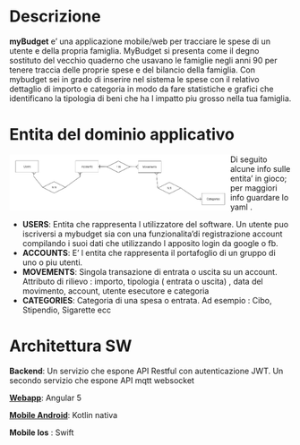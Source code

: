 
# Descrizione

**myBudget** e’ una applicazione mobile/web per tracciare le spese di un utente e della propria famiglia. 
MyBudget si presenta come il degno sostituto del vecchio quaderno che usavano le famiglie negli anni 90 per tenere traccia delle proprie spese e del bilancio della famiglia. Con mybudget sei in grado di inserire nel sistema le spese con il relativo dettaglio di importo e categoria in modo da fare statistiche e grafici che identificano la tipologia di beni che ha l impatto piu grosso nella tua famiglia.

# Entita del dominio applicativo

<img align="left" src="images//diagram.png" height=100px>

Di seguito alcune info sulle entita’ in gioco; per maggiori info guardare lo yaml .
* **USERS**: Entita che rappresenta l utilizzatore del software. Un utente puo iscriversi a mybudget sia con una funzionalita’di registrazione account compilando i suoi dati che utilizzando l apposito login da google o fb.
* **ACCOUNTS**: E’ l entita che rappresenta il portafoglio di un gruppo di uno o piu utenti.
* **MOVEMENTS**: Singola transazione di entrata o uscita su un account. Attributo di rilievo : importo, tipologia ( entrata o uscita) , data del movimento, account, utente esecutore e categoria 
* **CATEGORIES**: Categoria di una spesa o entrata. Ad esempio : Cibo, Stipendio, Sigarette ecc

# Architettura SW

**Backend**: Un servizio che espone API Restful con autenticazione JWT. Un secondo servizio che espone API mqtt websocket

[**Webapp**](https://github.com/ItalianCoders/myBudget-web-frontend): Angular 5

[**Mobile Android**](https://github.com/ItalianCoders/myBudget-mobile-android): Kotlin nativa

**Mobile Ios** : Swift
